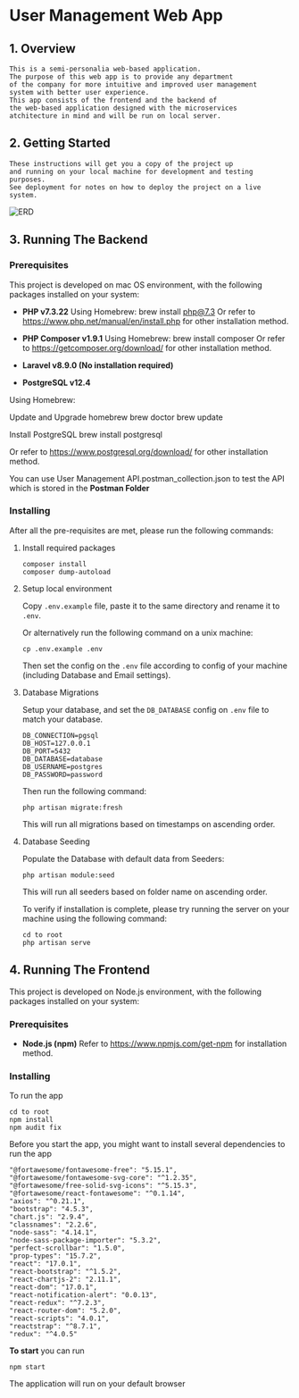 # User Management Web App
## 1. Overview

    This is a semi-personalia web-based application. 
    The purpose of this web app is to provide any department
    of the company for more intuitive and improved user management
    system with better user experience.
    This app consists of the frontend and the backend of
    the web-based application designed with the microservices
    atchitecture in mind and will be run on local server. 

## 2. Getting Started

    These instructions will get you a copy of the project up 
    and running on your local machine for development and testing purposes. 
    See deployment for notes on how to deploy the project on a live system.

![ERD](https://user-images.githubusercontent.com/26330890/114459622-f6411b00-9c0a-11eb-9ff8-e0e6de46a247.png)

## 3. Running The Backend

### Prerequisites

This project is developed on mac OS environment, 
with the following packages installed on your system:

- **PHP v7.3.22**
Using Homebrew: brew install php@7.3
Or refer to https://www.php.net/manual/en/install.php for other installation method.

- **PHP Composer v1.9.1**
Using Homebrew: brew install composer
Or refer to https://getcomposer.org/download/ for other installation method.

- **Laravel v8.9.0 (No installation required)**

- **PostgreSQL v12.4**

Using Homebrew:

Update and Upgrade homebrew
brew doctor
brew update

Install PostgreSQL
brew install postgresql

Or refer to https://www.postgresql.org/download/ for other installation method.

You can use User Management API.postman_collection.json to test the API
which is stored in the **Postman Folder**

### Installing

After all the pre-requisites are met, please run the following commands:

1.  Install required packages

        composer install
        composer dump-autoload

2.  Setup local environment

    Copy `.env.example` file, paste it to the same directory and rename it to `.env`.

    Or alternatively run the following command on a unix machine:

        cp .env.example .env

    Then set the config on the `.env` file according to config of your machine (including Database and Email settings).


3.  Database Migrations

    Setup your database, and set the `DB_DATABASE` config on `.env` file to match your database.

        DB_CONNECTION=pgsql
        DB_HOST=127.0.0.1
        DB_PORT=5432
        DB_DATABASE=database
        DB_USERNAME=postgres
        DB_PASSWORD=password

    Then run the following command:

        php artisan migrate:fresh

    This will run all migrations based on timestamps on ascending order.

4.  Database Seeding

    Populate the Database with default data from Seeders:

        php artisan module:seed

    This will run all seeders based on folder name on ascending order.

    To verify if installation is complete, please try running the server on your machine using the following command:

        cd to root
        php artisan serve

## 4. Running The Frontend
This project is developed on Node.js environment, 
with the following packages installed on your system:

### Prerequisites

- **Node.js (npm)**
Refer to https://www.npmjs.com/get-npm for installation method.

### Installing

To run the app

    cd to root
    npm install
    npm audit fix

Before you start the app, you might want to install 
several dependencies to run the app

    "@fortawesome/fontawesome-free": "5.15.1",
    "@fortawesome/fontawesome-svg-core": "^1.2.35",
    "@fortawesome/free-solid-svg-icons": "^5.15.3",
    "@fortawesome/react-fontawesome": "^0.1.14",
    "axios": "^0.21.1",
    "bootstrap": "4.5.3",
    "chart.js": "2.9.4",
    "classnames": "2.2.6",
    "node-sass": "4.14.1",
    "node-sass-package-importer": "5.3.2",
    "perfect-scrollbar": "1.5.0",
    "prop-types": "15.7.2",
    "react": "17.0.1",
    "react-bootstrap": "^1.5.2",
    "react-chartjs-2": "2.11.1",
    "react-dom": "17.0.1",
    "react-notification-alert": "0.0.13",
    "react-redux": "^7.2.3",
    "react-router-dom": "5.2.0",
    "react-scripts": "4.0.1",
    "reactstrap": "^8.7.1",
    "redux": "^4.0.5"

**To start** you can run

    npm start

The application will run on your default browser
